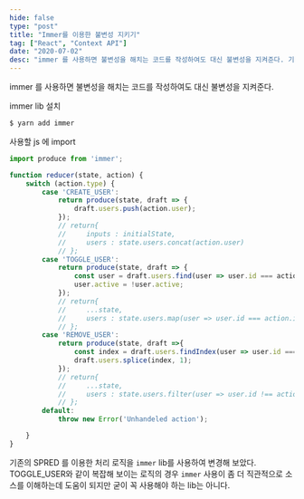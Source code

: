```yaml
---
hide: false
type: "post"
title: "Immer를 이용한 불변성 지키기"
tag: ["React", "Context API"]
date: "2020-07-02"
desc: "immer 를 사용하면 불변성을 해치는 코드를 작성하여도 대신 불변성을 지켜준다. 기존의 SPRED 를 이용한 처리 로직을 `immer` lib를 사용하여 변경해 보았다. TOGGLE_USER와 같이 복잡해 보이는 로직의 경우 `immer` 사용이 좀 더 직관적으로 소스를 이해하는데 도움이 되지만 굳이 꼭 사용해야 하는 lib는 아니다."
---
```


immer 를 사용하면 불변성을 해치는 코드를 작성하여도 대신 불변성을 지켜준다. 

immer lib 설치

```bash
$ yarn add immer
```

사용할 js 에 import

```javascript
import produce from 'immer';
```

```javascript
function reducer(state, action) {
    switch (action.type) {
        case 'CREATE_USER':
            return produce(state, draft => {
                draft.users.push(action.user);
            });
            // return{
            //     inputs : initialState,
            //     users : state.users.concat(action.user)
            // };
        case 'TOGGLE_USER':
            return produce(state, draft => {
                const user = draft.users.find(user => user.id === action.id);
                user.active = !user.active;
            });
            // return{
            //     ...state,
            //     users : state.users.map(user => user.id === action.id ? {...user, active : !user.active} : user)
            // };
        case 'REMOVE_USER':
            return produce(state, draft =>{
                const index = draft.users.findIndex(user => user.id ===action.id);
                draft.users.splice(index, 1);
            });
            // return{
            //     ...state,
            //     users : state.users.filter(user => user.id !== action.id)
            // };
        default:
            throw new Error('Unhandeled action');

    }
}
```

기존의 SPRED 를 이용한 처리 로직을 `immer` lib를 사용하여 변경해 보았다. TOGGLE_USER와 같이 복잡해 보이는 로직의 경우 `immer` 사용이 좀 더 직관적으로 소스를 이해하는데 도움이 되지만 굳이 꼭 사용해야 하는 lib는 아니다.
